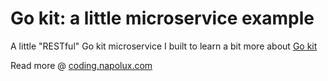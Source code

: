 # Go kit: a little microservice example
A little "RESTful" Go kit microservice I built to learn a bit more about [Go kit](https://gokit.io)

Read more @ [coding.napolux.com](https://coding.napolux.com/how-to-write-a-microservice-in-go-with-go-kit/)

